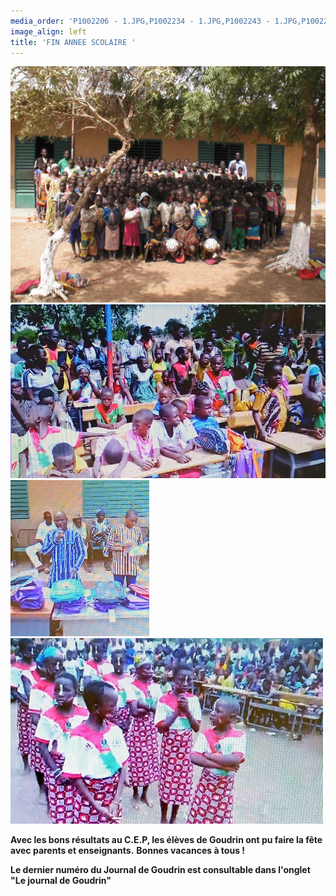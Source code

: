 ```yaml
---
media_order: 'P1002206 - 1.JPG,P1002234 - 1.JPG,P1002243 - 1.JPG,P1002252 - 1.JPG,Colette 3.JPG,2022-12-17-10-16-12.jpg,DSCN0285 - Copie.JPG,2022-12-17-10-20-18 6.jpg,Départ d''un groupe.JPG,2024-12-15 à 20.49.32 3.jpg,VOEUX KOULENGA 2025 site.jpg,1 Bulletin adhésion 2025.png,Cantine mai 2024.jpg,Flyer 2025.jpg,DSCN0729.JPG,DSCN0726 - Copie.JPG,PIC_0031.JPG,20250726_161929.jpg,20250726_164448.jpg,20250726_170746.jpg'
image_align: left
title: 'FIN ANNEE SCOLAIRE '
---
```


![PIC_0031](PIC_0031.JPG "PIC_0031")![20250726_161929](20250726_161929.jpg "20250726_161929")
![20250726_164448](20250726_164448.jpg "20250726_164448")![20250726_170746](20250726_170746.jpg "20250726_170746")

**Avec les bons résultats au C.E.P,  les élèves de Goudrin ont pu faire la fête avec parents et enseignants.**
**Bonnes vacances à tous !**

**Le dernier numéro du Journal de Goudrin est consultable dans l'onglet  "Le journal de Goudrin"**



